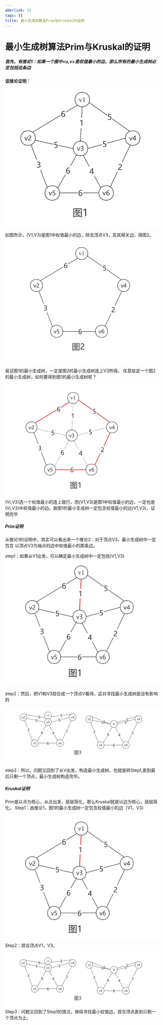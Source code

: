 ```yaml
---
abbrlink: 31
tags: []
title: 最小生成树算法Prim与Kruskal的证明
---
```

# 最小生成树算法Prim与Kruskal的证明

##### 首先，有推论1：如果一个图中<u,v>是权值最小的边，那么所有的最小生成树必定包括这条边
**该推论证明：**

![png1](assets/最小生成树算法Prim与Kruskal的证明.assets/png1.png)

如图所示，(V1,V3)是图1中权值最小的边，除去顶点V3，及其相关边，得图2。
![png2](assets/最小生成树算法Prim与Kruskal的证明.assets/png2.png)

易证图1的最小生成树，一定是图2的最小生成树连上V3所得。
任意给定一个图2的最小生成树，如何要得到图1的最小生成树呢？

![png3](assets/最小生成树算法Prim与Kruskal的证明.assets/png3.png)
(Vi,V3)选一个权值最小的连上就行，而(V1,V3)是图1中权值最小的边，一定也是(Vi,V3)中权值最小的边。故图1的最小生成树一定包含权值最小的边(V1,V3)，证明完毕

##### Prim证明

从推论1的证明中，其实可以看出来一个推论2：对于顶点V3，最小生成树中一定包含 以顶点V3为端点的边中权值最小的那条边。

step1：如果从V1出发，可以确定最小生成树中一定包括(V1,V3)
![png4](assets/最小生成树算法Prim与Kruskal的证明.assets/png4.png)

step2：然后，把V1和V3捏合成一个顶点V看待，这对寻找最小生成树是没有影响的

![png5](assets/最小生成树算法Prim与Kruskal的证明.assets/png5.png)

step3：所以，问题又回到了从V出发，构造最小生成树，也就是转Step1,直到最后只剩一个顶点，最小生成树构造完毕。

##### Kruskal证明

Prim是以点为核心，从点出发，层层简化，那么Kruskal就是以边为核心，层层简化。
Step1：由推论1，图1的最小生成树一定包含权值最小的边（V1，V3）

![png4](assets/最小生成树算法Prim与Kruskal的证明.assets/png4.png)
Step2：捏合顶点V1，V3，

![png5](assets/最小生成树算法Prim与Kruskal的证明.assets/png5.png)
Step3：问题又回到了Step1的情况，继续寻找最小权值边，捏合顶点直到只剩一个顶点为止。



































